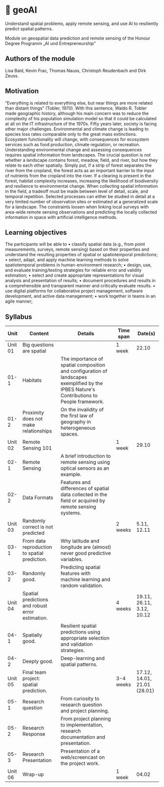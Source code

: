 # :construction: geoAI
Understand spatial problems, apply remote sensing, and use AI to resiliently predict spatial patterns.

Module on geospatial data prediction and remote sensing of the Honour Degree Programm „AI und Entrepreneurship"

## Authors of the module
Lisa Bald, Kevin Frac, Thomas Nauss, Christoph Reudenbach and Dirk Zeuss.  

## Motivation
“Everything is related to everything else, but near things are more related than distant things” (Tobler, 1970). With this sentence, Waldo R. Tobler made geographic history, although his main concern was to reduce the complexity of his population simulation model so that it could be calculated at all on the IT infrastructure of the 1970s.
Fifty years later, society is facing other major challenges. Environmental and climate change is leading to species loss rates comparable only to the great mass extinctions. Ecosystem functionality will change, with consequences for ecosystem services such as food production, climate regulation, or recreation.
Understanding environmental change and assessing consequences requires spatial information from landscapes. The crucial question is not whether a landscape contains forest, meadow, field, and river, but how they relate to each other spatially. Simply put, if a strip of forest separates the river from the cropland, the forest acts as an important barrier to the input of nutrients from the cropland into the river. If a clearing is present in the forest, habitat complexity increases, increasing the likelihood of biodiversity and resilience to environmental change. 
When collecting spatial information in the field, a tradeoff must be made between level of detail, scale, and temporal repetition. Selected processes can either be studied in detail at a very limited number of observation sites or estimated at a generalized scale for a landscape. The constraints loosen when linking local surveys with area-wide remote sensing observations and predicting the locally collected information in space with artificial intelligence methods.


## Learning objectives
The participants will be able to
•	classify spatial data (e.g., from point measurements, surveys, remote sensing) based on their properties and understand the resulting properties of spatial or spatiotemporal predictions;
•	select, adapt, and apply machine learning methods to solve spatiotemporal problems in human-environment research;
•	design, use, and evaluate training/testing strategies for reliable error and validity estimation;
•	select and create appropriate representations for visual analysis and presentation of results;
•	document procedures and results in a comprehensible and transparent manner and critically evaluate results.
•	use digital platforms for collaborative project management, software development, and active data management;
•	work together in teams in an agile manner;


## Syllabus
| Unit | Content | Details | Time span | Date(s) |
|------|---------|---------|-----------|---------|
| Unit  01 | Big questions are spatial | | 1 week | 22.10 | 
| 01-1 | Habitats | The importance of spatial composition and configuration of landscapes exemplified by the IPBES Nature's Contributions to People framework. | |
| 01-2 | Proximity does not make relationships | On the invalidity of the first law of geography in heterogeneous spaces. | |
| Unit  02 | Remote Sensing 101 | |  1 week | 29.10 |
| 02-1 | Remote Sensing | A brief introduction to remote sensing using optical sensors as an example. | |
| 02-2 | Data Formats | Features and differences of spatial data collected in the field or acquired by remote sensing systems. | |
| Unit  03 | Randomly correct is not predicted | |  2 weeks | 5.11, 12.11 |
| 03-1 | From data reproduction to spatial prediction. | Why latitude and longitude are (almost) never good predictive variables. | |
| 03-2 | Randomly good. | Predicting spatial features with machine learning and random validation. | |
| Unit  04 | Spatial predictions and robust error estimation. | | 4 weeks | 19.11, 26.11, 3.12, 10.12 |
| 04-1 | Spatially good. | Resilient spatial predictions using appropriate selection and validation strategies. | |
| 04-2 | Deeply good. | Deep-learning and spatial patterns. | |
| Unit  05 | Final team project: spatial prediction. | | 3-4 weeks | 17.12, 14.01, 21.01 (28.01) |
| 05-1 | Research question | From curiosity to research question and project planning. | |
| 05-2 | Research Response | From project planning to implementation, research documentation and presentation. | |
| 05-3 | Research Presentation | Presentation of a web/screencast on the project work. | |
| Unit  06 | Wrap-up | | 1 week | 04.02 |
